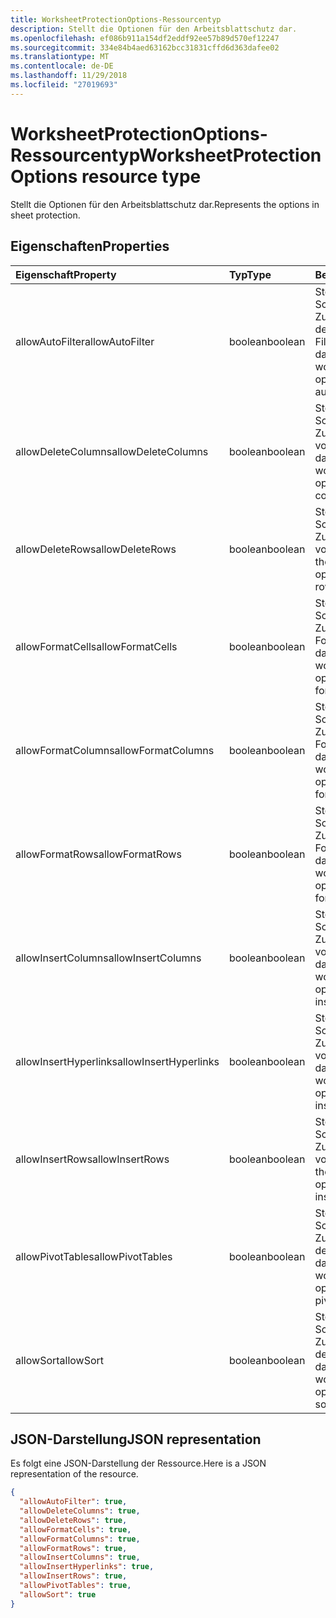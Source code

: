 ```yaml
---
title: WorksheetProtectionOptions-Ressourcentyp
description: Stellt die Optionen für den Arbeitsblattschutz dar.
ms.openlocfilehash: ef086b911a154df2eddf92ee57b89d570ef12247
ms.sourcegitcommit: 334e84b4aed63162bcc31831cffd6d363dafee02
ms.translationtype: MT
ms.contentlocale: de-DE
ms.lasthandoff: 11/29/2018
ms.locfileid: "27019693"
---
```

# <a name="worksheetprotectionoptions-resource-type"></a><span data-ttu-id="ec345-103">WorksheetProtectionOptions-Ressourcentyp</span><span class="sxs-lookup"><span data-stu-id="ec345-103">WorksheetProtectionOptions resource type</span></span>

<span data-ttu-id="ec345-104">Stellt die Optionen für den Arbeitsblattschutz dar.</span><span class="sxs-lookup"><span data-stu-id="ec345-104">Represents the options in sheet protection.</span></span>

## <a name="properties"></a><span data-ttu-id="ec345-105">Eigenschaften</span><span class="sxs-lookup"><span data-stu-id="ec345-105">Properties</span></span>
| <span data-ttu-id="ec345-106">Eigenschaft</span><span class="sxs-lookup"><span data-stu-id="ec345-106">Property</span></span>     | <span data-ttu-id="ec345-107">Typ</span><span class="sxs-lookup"><span data-stu-id="ec345-107">Type</span></span>   |<span data-ttu-id="ec345-108">Beschreibung</span><span class="sxs-lookup"><span data-stu-id="ec345-108">Description</span></span>|
|:---------------|:--------|:----------|
|<span data-ttu-id="ec345-109">allowAutoFilter</span><span class="sxs-lookup"><span data-stu-id="ec345-109">allowAutoFilter</span></span>|<span data-ttu-id="ec345-110">boolean</span><span class="sxs-lookup"><span data-stu-id="ec345-110">boolean</span></span>|<span data-ttu-id="ec345-111">Stellt die Arbeitsblatt-Schutzoption zum Zulassen der Verwendung der automatischen Filterfunktion dar.</span><span class="sxs-lookup"><span data-stu-id="ec345-111">Represents the worksheet protection option of allowing using auto filter feature.</span></span>|
|<span data-ttu-id="ec345-112">allowDeleteColumns</span><span class="sxs-lookup"><span data-stu-id="ec345-112">allowDeleteColumns</span></span>|<span data-ttu-id="ec345-113">boolean</span><span class="sxs-lookup"><span data-stu-id="ec345-113">boolean</span></span>|<span data-ttu-id="ec345-114">Stellt die Arbeitsblatt-Schutzoption zum Zulassen des Löschens von Spalten dar.</span><span class="sxs-lookup"><span data-stu-id="ec345-114">Represents the worksheet protection option of allowing deleting columns.</span></span>|
|<span data-ttu-id="ec345-115">allowDeleteRows</span><span class="sxs-lookup"><span data-stu-id="ec345-115">allowDeleteRows</span></span>|<span data-ttu-id="ec345-116">boolean</span><span class="sxs-lookup"><span data-stu-id="ec345-116">boolean</span></span>|<span data-ttu-id="ec345-117">Stellt die Arbeitsblatt-Schutzoption zum Zulassen des Löschens von Zeilen dar.</span><span class="sxs-lookup"><span data-stu-id="ec345-117">Represents the worksheet protection option of allowing deleting rows.</span></span>|
|<span data-ttu-id="ec345-118">allowFormatCells</span><span class="sxs-lookup"><span data-stu-id="ec345-118">allowFormatCells</span></span>|<span data-ttu-id="ec345-119">boolean</span><span class="sxs-lookup"><span data-stu-id="ec345-119">boolean</span></span>|<span data-ttu-id="ec345-120">Stellt die Arbeitsblatt-Schutzoption zum Zulassen des Formatierens von Zellen dar.</span><span class="sxs-lookup"><span data-stu-id="ec345-120">Represents the worksheet protection option of allowing formatting cells.</span></span>|
|<span data-ttu-id="ec345-121">allowFormatColumns</span><span class="sxs-lookup"><span data-stu-id="ec345-121">allowFormatColumns</span></span>|<span data-ttu-id="ec345-122">boolean</span><span class="sxs-lookup"><span data-stu-id="ec345-122">boolean</span></span>|<span data-ttu-id="ec345-123">Stellt die Arbeitsblatt-Schutzoption zum Zulassen des Formatierens von Spalten dar.</span><span class="sxs-lookup"><span data-stu-id="ec345-123">Represents the worksheet protection option of allowing formatting columns.</span></span>|
|<span data-ttu-id="ec345-124">allowFormatRows</span><span class="sxs-lookup"><span data-stu-id="ec345-124">allowFormatRows</span></span>|<span data-ttu-id="ec345-125">boolean</span><span class="sxs-lookup"><span data-stu-id="ec345-125">boolean</span></span>|<span data-ttu-id="ec345-126">Stellt die Arbeitsblatt-Schutzoption zum Zulassen des Formatierens von Zeilen dar.</span><span class="sxs-lookup"><span data-stu-id="ec345-126">Represents the worksheet protection option of allowing formatting rows.</span></span>|
|<span data-ttu-id="ec345-127">allowInsertColumns</span><span class="sxs-lookup"><span data-stu-id="ec345-127">allowInsertColumns</span></span>|<span data-ttu-id="ec345-128">boolean</span><span class="sxs-lookup"><span data-stu-id="ec345-128">boolean</span></span>|<span data-ttu-id="ec345-129">Stellt die Arbeitsblatt-Schutzoption zum Zulassen des Einfügens von Spalten dar.</span><span class="sxs-lookup"><span data-stu-id="ec345-129">Represents the worksheet protection option of allowing inserting columns.</span></span>|
|<span data-ttu-id="ec345-130">allowInsertHyperlinks</span><span class="sxs-lookup"><span data-stu-id="ec345-130">allowInsertHyperlinks</span></span>|<span data-ttu-id="ec345-131">boolean</span><span class="sxs-lookup"><span data-stu-id="ec345-131">boolean</span></span>|<span data-ttu-id="ec345-132">Stellt die Arbeitsblatt-Schutzoption zum Zulassen des Einfügens von Hyperlinks dar.</span><span class="sxs-lookup"><span data-stu-id="ec345-132">Represents the worksheet protection option of allowing inserting hyperlinks.</span></span>|
|<span data-ttu-id="ec345-133">allowInsertRows</span><span class="sxs-lookup"><span data-stu-id="ec345-133">allowInsertRows</span></span>|<span data-ttu-id="ec345-134">boolean</span><span class="sxs-lookup"><span data-stu-id="ec345-134">boolean</span></span>|<span data-ttu-id="ec345-135">Stellt die Arbeitsblatt-Schutzoption zum Zulassen des Einfügens von Zeilen dar.</span><span class="sxs-lookup"><span data-stu-id="ec345-135">Represents the worksheet protection option of allowing inserting rows.</span></span>|
|<span data-ttu-id="ec345-136">allowPivotTables</span><span class="sxs-lookup"><span data-stu-id="ec345-136">allowPivotTables</span></span>|<span data-ttu-id="ec345-137">boolean</span><span class="sxs-lookup"><span data-stu-id="ec345-137">boolean</span></span>|<span data-ttu-id="ec345-138">Stellt die Arbeitsblatt-Schutzoption zum Zulassen der Verwendung der Pivottabellenfunktion dar.</span><span class="sxs-lookup"><span data-stu-id="ec345-138">Represents the worksheet protection option of allowing using pivot table feature.</span></span>|
|<span data-ttu-id="ec345-139">allowSort</span><span class="sxs-lookup"><span data-stu-id="ec345-139">allowSort</span></span>|<span data-ttu-id="ec345-140">boolean</span><span class="sxs-lookup"><span data-stu-id="ec345-140">boolean</span></span>|<span data-ttu-id="ec345-141">Stellt die Arbeitsblatt-Schutzoption zum Zulassen der Verwendung der Sortierfunktion dar.</span><span class="sxs-lookup"><span data-stu-id="ec345-141">Represents the worksheet protection option of allowing using sort feature.</span></span>|

## <a name="json-representation"></a><span data-ttu-id="ec345-142">JSON-Darstellung</span><span class="sxs-lookup"><span data-stu-id="ec345-142">JSON representation</span></span>

<span data-ttu-id="ec345-143">Es folgt eine JSON-Darstellung der Ressource.</span><span class="sxs-lookup"><span data-stu-id="ec345-143">Here is a JSON representation of the resource.</span></span>

<!-- {
  "blockType": "resource",
  "optionalProperties": [

  ],
  "@odata.type": "microsoft.graph.workbookWorksheetProtectionOptions"
}-->

```json
{
  "allowAutoFilter": true,
  "allowDeleteColumns": true,
  "allowDeleteRows": true,
  "allowFormatCells": true,
  "allowFormatColumns": true,
  "allowFormatRows": true,
  "allowInsertColumns": true,
  "allowInsertHyperlinks": true,
  "allowInsertRows": true,
  "allowPivotTables": true,
  "allowSort": true
}

```

<!-- uuid: 8fcb5dbc-d5aa-4681-8e31-b001d5168d79
2015-10-25 14:57:30 UTC -->
<!-- {
  "type": "#page.annotation",
  "description": "WorksheetProtectionOptions resource",
  "keywords": "",
  "section": "documentation",
  "tocPath": ""
}-->